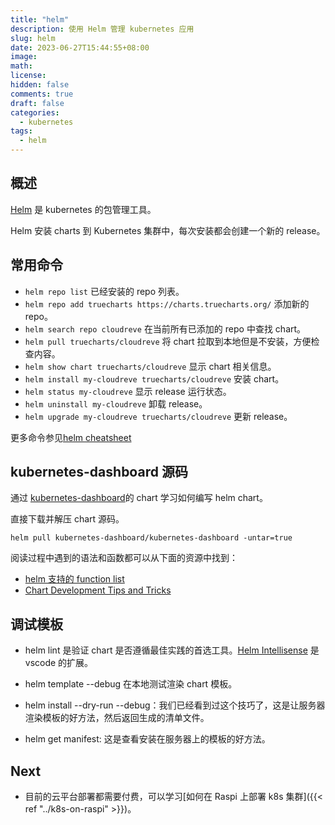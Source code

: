 ```yaml
---
title: "helm"
description: 使用 Helm 管理 kubernetes 应用
slug: helm
date: 2023-06-27T15:44:55+08:00
image:
math:
license:
hidden: false
comments: true
draft: false
categories:
  - kubernetes
tags:
  - helm
---
```


## 概述

[Helm](https://helm.sh/zh/) 是 kubernetes 的包管理工具。

Helm 安装 charts 到 Kubernetes 集群中，每次安装都会创建一个新的 release。

## 常用命令

- `helm repo list` 已经安装的 repo 列表。
- `helm repo add truecharts https://charts.truecharts.org/` 添加新的 repo。
- `helm search repo cloudreve` 在当前所有已添加的 repo 中查找 chart。
- `helm pull truecharts/cloudreve` 将 chart 拉取到本地但是不安装，方便检查内容。
- `helm show chart truecharts/cloudreve` 显示 chart 相关信息。
- `helm install my-cloudreve truecharts/cloudreve` 安装 chart。
- `helm status my-cloudreve` 显示 release 运行状态。
- `helm uninstall my-cloudreve` 卸载 release。
- `helm upgrade my-cloudreve truecharts/cloudreve` 更新 release。

更多命令参见[helm cheatsheet](https://helm.sh/docs/intro/cheatsheet/)

## kubernetes-dashboard 源码

通过 [kubernetes-dashboard](https://github.com/kubernetes/dashboard/tree/master/charts)的 chart 学习如何编写 helm chart。

直接下载并解压 chart 源码。

```shell
helm pull kubernetes-dashboard/kubernetes-dashboard -untar=true
```

阅读过程中遇到的语法和函数都可以从下面的资源中找到：

- [helm 支持的 function list](https://helm.sh/zh/docs/chart_template_guide/function_list/)
- [Chart Development Tips and Tricks](https://helm.sh/zh/docs/howto/charts_tips_and_tricks/)

## 调试模板

- helm lint 是验证 chart 是否遵循最佳实践的首选工具。[Helm Intellisense](https://marketplace.visualstudio.com/items?itemName=Tim-Koehler.helm-intellisense) 是 vscode 的扩展。

- helm template --debug 在本地测试渲染 chart 模板。
- helm install --dry-run --debug：我们已经看到过这个技巧了，这是让服务器渲染模板的好方法，然后返回生成的清单文件。
- helm get manifest: 这是查看安装在服务器上的模板的好方法。

## Next

- 目前的云平台部署都需要付费，可以学习[如何在 Raspi 上部署 k8s 集群]({{< ref "../k8s-on-raspi" >}})。
